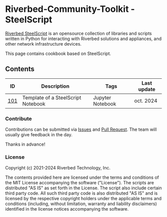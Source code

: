 # Riverbed-Community-Toolkit - SteelScript

[Riverbed SteelScript](https://github.com/riverbed/steelscript) is an opensource collection of libraries and scripts written in Python for interacting with Riverbed solutions and appliances, and other network infrastructure devices. 

This page contains cookbook based on SteelScript.

## Contents

| ID | Description | Tags | Last update |
| --- | --- | --- | --- | 
| [101](101-steelscript-notebook-template/steelscript-notebook-template.ipynb) | Template of a SteelScript Notebook | Jupyter Notebook | oct. 2024 |

### Contribute

Contributions can be submitted via  [Issues](https://github.com/riverbed/Riverbed-Community-Toolkit/issues) and [Pull Request](https://github.com/riverbed/Riverbed-Community-Toolkit/pulls). The team will usually give feedback in the day.

Thanks in advance!

### License

Copyright (c) 2021-2024 Riverbed Technology, Inc.

The contents provided here are licensed under the terms and conditions of the MIT License accompanying the software ("License"). The scripts are distributed "AS IS" as set forth in the License. The script also include certain third party code. All such third party code is also distributed "AS IS" and is licensed by the respective copyright holders under the applicable terms and conditions (including, without limitation, warranty and liability disclaimers) identified in the license notices accompanying the software.
